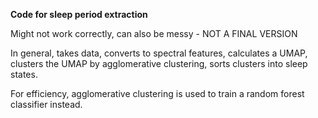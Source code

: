**Code for sleep period extraction**

Might not work correctly, can also be messy - NOT A FINAL VERSION

In general, takes data, converts to spectral features, calculates a UMAP, clusters the UMAP by agglomerative clustering, sorts clusters into sleep states.

For efficiency, agglomerative clustering is used to train a random forest classifier instead.

